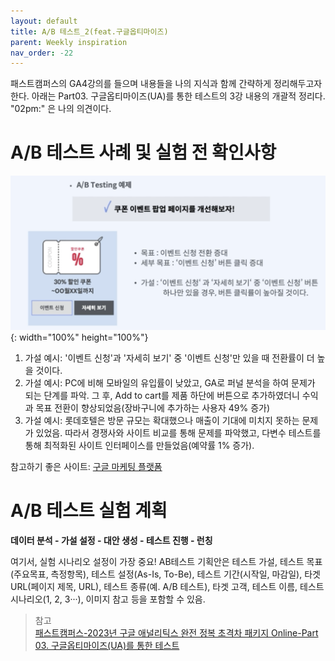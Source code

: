 ```yaml
---
layout: default
title: A/B 테스트_2(feat.구글옵티마이즈)
parent: Weekly inspiration
nav_order: -22
---
```


패스트캠퍼스의 GA4강의를 들으며 내용들을 나의 지식과 함께 간략하게 정리해두고자 한다. 아래는 Part03. 구글옵티마이즈(UA)를 통한 테스트의 3강 내용의 개괄적 정리다.
"02pm:" 은 나의 의견이다.


# A/B 테스트 사례 및 실험 전 확인사항

![AB 테스트 예제, 쿠폰의 이벤트 팝업 안의 버튼 종류를 다양하게 하여 실험](../../assets/images/posts/AB_testing_example_2.png){: width="100%" height="100%"}

<ol>
	<li> 가설 예시: '이벤트 신청'과 '자세히 보기' 중 '이벤트 신청'만 있을 때 전환률이 더 높을 것이다.</li>
	<li> 가설 예시: PC에 비해 모바일의 유입률이 낮았고, GA로 퍼널 분석을 하여 문제가 되는 단계를 파악. 그 후, Add to cart를 제품 하단에 버튼으로 추가하였더니 수익과 목표 전환이 향상되었음(장바구니에 추가하는 사용자 49% 증가)</li>
	<li> 가설 예시: 롯데호텔은 방문 규모는 확대했으나 매출이 기대에 미치지 못하는 문제가 있었음. 따라서 경쟁사와 사이트 비교를 통해 문제를 파악했고, 다변수 테스트를 통해 최적화된 사이트 인터페이스를 만들었음(예약률 1% 증가).</li>
	</ol>
		
		
참고하기 좋은 사이트: [구글 마케팅 플랫폼](https://marketingplatform.google.com/about/)

# A/B 테스트 실험 계획
**데이터 분석 - 가설 설정 - 대안 생성 - 테스트 진행 - 런칭**

여기서, 실험 시나리오 설정이 가장 중요!
AB테스트 기획안은 테스트 가설, 테스트 목표(주요목표, 측정항목), 테스트 설정(As-Is, To-Be), 테스트 기간(시작일, 마감일), 타겟 URL(페이지 제목, URL), 테스트 종류(예. A/B 테스트), 타겟 고객, 테스트 이름, 테스트 시나리오(1, 2, 3···), 이미지 참고 등을 포함할 수 있음. 

> 참고<br>
>[패스트캠퍼스-2023년 구글 애널리틱스 완전 정복 초격차 패키지 Online-Part 03. 구글옵티마이즈(UA)를 통한 테스트](https://fastcampus.co.kr/mktg_online_gafour)